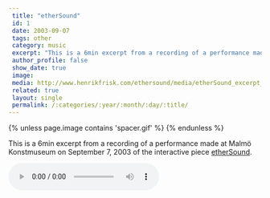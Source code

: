 ```yaml
---
 title: "etherSound"
 id: 1
 date: 2003-09-07
 tags: other
 category: music
 excerpt: "This is a 6min excerpt from a recording of a performance made at Malmö Konstmuseum on September 7, 2003 of the interactive piece etherSound...."
 author_profile: false
 show_date: true
 image: 
 media: http://www.henrikfrisk.com/ethersound/media/etherSound_excerpt_6min.mp3
 related: true
 layout: single
 permalink: /:categories/:year/:month/:day/:title/
---
```

{% unless page.image contains 'spacer.gif' %}
{% endunless %}

This is a 6min excerpt from a recording of a performance made at Malmö Konstmuseum on September 7, 2003 of the interactive piece <a href="http://www.henrikfrisk.com/index.jsp?id=proj&field=title&query=etherSound">etherSound</a>.

![](http://www.henrikfrisk.com/ethersound/media/etherSound_excerpt_6min.mp3)
